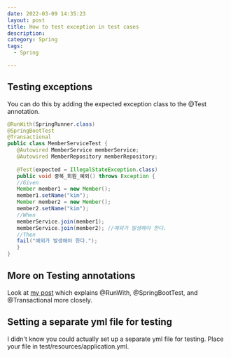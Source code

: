 ```yaml
---
date: 2022-03-09 14:35:23
layout: post
title: How to test exception in test cases
description: 
category: Spring
tags:
  - Spring

---
```


## Testing exceptions
You can do this by adding the expected exception class to the
@Test annotation.

```java
@RunWith(SpringRunner.class)
@SpringBootTest
@Transactional
public class MemberServiceTest {
   @Autowired MemberService memberService;
   @Autowired MemberRepository memberRepository;
 
   @Test(expected = IllegalStateException.class)
   public void 중복_회원_예외() throws Exception {
   //Given
   Member member1 = new Member();
   member1.setName("kim");
   Member member2 = new Member();
   member2.setName("kim");
   //When
   memberService.join(member1);
   memberService.join(member2); //예외가 발생해야 한다.
   //Then
   fail("예외가 발생해야 한다.");
   }
}
```

## More on Testing annotations
Look at [my post](https://brian6484.github.io/java/2022/09/19/JPArepo.saveNullPointerException.html)
which explains @RunWith, @SpringBootTest, and @Transactional more closely.

## Setting a separate yml file for testing
I didn't know you could actually set up a separate yml file for testing.
Place your file in test/resources/application.yml.

